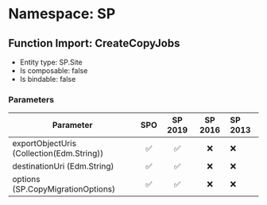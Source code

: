# Namespace: SP

## Function Import: CreateCopyJobs

- Entity type: SP.Site
- Is composable: false
- Is bindable: false

### Parameters

Parameter | SPO | SP 2019 | SP 2016 | SP 2013
----------|:---:|:-------:|:-------:|:-------
exportObjectUris (Collection(Edm.String)) | ✅ | ✅ | ❌ | ❌
destinationUri (Edm.String) | ✅ | ✅ | ❌ | ❌
options (SP.CopyMigrationOptions) | ✅ | ✅ | ❌ | ❌